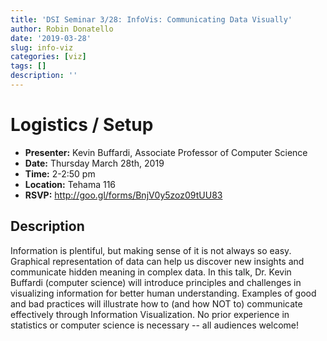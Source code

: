 ```yaml
---
title: 'DSI Seminar 3/28: InfoVis: Communicating Data Visually'
author: Robin Donatello
date: '2019-03-28'
slug: info-viz
categories: [viz]
tags: []
description: ''
---
```



# Logistics / Setup

* **Presenter:** Kevin Buffardi, Associate Professor of Computer Science
* **Date:** Thursday March 28th, 2019
* **Time:** 2-2:50 pm
* **Location:** Tehama 116
* **RSVP:** http://goo.gl/forms/BnjV0y5zoz09tUU83


## Description

Information is plentiful, but making sense of it is not always so easy. Graphical representation of data can help us discover new insights and communicate hidden meaning in complex data. In this talk, Dr. Kevin Buffardi (computer science) will introduce principles and challenges in visualizing information for better human understanding. Examples of good and bad practices will illustrate how to (and how NOT to) communicate effectively through Information Visualization. No prior experience in statistics or computer science is necessary -- all audiences welcome!
